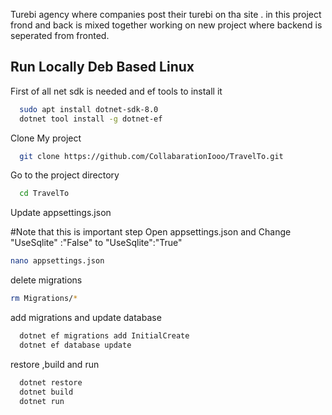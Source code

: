 Turebi agency where companies post their turebi on tha site . 
in this project frond and back is mixed together working on new project where backend is seperated from fronted.



## Run Locally Deb Based Linux

First of all net sdk is needed and ef tools to install it 

```bash
  sudo apt install dotnet-sdk-8.0
  dotnet tool install -g dotnet-ef  
```
Clone My project
```bash
  git clone https://github.com/CollabarationIooo/TravelTo.git
```

Go to the project directory

```bash
  cd TravelTo
```

Update appsettings.json

#Note that this is important step
Open appsettings.json and Change "UseSqlite" :"False" to "UseSqlite":"True" 
```bash
nano appsettings.json
```
delete migrations 

```bash
rm Migrations/*
```


add migrations and update database 

```bash
  dotnet ef migrations add InitialCreate  
  dotnet ef database update

```
restore ,build and run 
```bash
  dotnet restore
  dotnet build 
  dotnet run  
  
```
